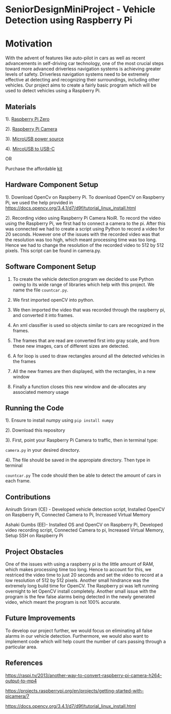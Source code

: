 # SeniorDesignMiniProject - Vehicle Detection using Raspberry Pi

# Motivation
With the advent of features like auto-pilot in cars as well as recent advancements in self-driving car technology, one of the most crucial steps toward more advanced driverless navigation systems is achieving greater levels of safety. Driverless navigation systems need to be extremely effective at detecting and recognizing their surroundings, including other vehicles. Our project aims to create a fairly basic program which will be used to detect vehicles using a Raspberry Pi. 

## Materials

1). [Raspberry Pi Zero](https://www.google.com/aclk?sa=l&ai=DChcSEwihoYK7rMjdAhUJnLMKHUmkBkQYABABGgJxbg&sig=AOD64_1MRwKVqANLd_4U0Q5fyg3-UyDgEw&ctype=5&q=&ved=0ahUKEwiW3fy6rMjdAhVNm-AKHT5mCawQ9aACCDE&adurl=)

2). [Raspberry Pi Camera](https://www.google.com/aclk?sa=l&ai=DChcSEwjlkYbLrMjdAhXFVg0KHRbuBWUYABAEGgJxYg&sig=AOD64_2SDYdBCgdkinCS4KokfkoZclmBbw&ctype=5&q=&ved=0ahUKEwj51YDLrMjdAhUtneAKHfYsA4IQ9aACCDg&adurl=)

3). [MicroUSB power source](https://www.google.com/aclk?sa=l&ai=DChcSEwiZuPXfrMjdAhVMgbMKHcOZBSwYABAEGgJxbg&sig=AOD64_3-79f1w5ECbjEMgNozrPNbRH6uUg&ctype=5&q=&ved=0ahUKEwiZqu_frMjdAhXrdN8KHTKfBeYQ9aACCD4&adurl=) 

4). [MircoUSB to USB-C](https://www.google.com/aclk?sa=l&ai=DChcSEwi00_mCrcjdAhWXiLMKHbZzCaEYABAFGgJxbg&sig=AOD64_3XFmfzVcgdf3B5r5507Uqw77oytw&ctype=5&q=&ved=0ahUKEwjfnfSCrcjdAhXlct8KHVuPAdcQ9aACCD8&adurl=)

OR 

Purchase the affordable [kit](https://www.vilros.com/shop/raspberry-pi-kits/raspberry-pi-zero-w-basic-starter-kit/) 


## Hardware Component Setup

1). Download OpenCv on Raspberry Pi.  To download OpenCV on Raspberry Pi, we used the help provided in https://docs.opencv.org/3.4.1/d7/d9f/tutorial_linux_install.html

2). Recording video using Raspberry Pi Camera NoiR. To record the video using the Raspberry Pi, we first had to connect a camera to the pi. After this was connected we had to create a script using Python to record a video for 20 seconds. However one of the issues with the recorded video was that the resolution was too high, which meant processing time was too long. Hence we had to change the resolution of the recorded video to 512 by 512 pixels. This script can be found in camera.py. 

## Software Component Setup

1) To create the vehicle detection program we decided to use Python owing to its wide range of libraries which help with this project. We name the file ```countcar.py```. 

2) We first imported openCV into python.

3) We then imported the video that was recorded through the raspberry pi, and converted it into frames. 

4) An xml classifier is used so objects similar to cars are recognized in the frames.

5) The frames that are read are converted first into gray scale, and from these new images, cars of different sizes are detected.

6) A for loop is used to draw rectangles around all the detected vehicles in the frames

7) All the new frames are then displayed, with the rectangles, in a new window

8) Finally a function closes this new window and de-allocates any associated memory usage

## Running the Code

1). Ensure to install numpy using ```pip install numpy``` 

2). Download this repository

3). First, point your Raspberry Pi Camera to traffic, then in terminal type: 

```camera.py``` in your desired directory. 

4). The file should be saved in the appropiate directory. Then type in terminal 

```countcar.py``` The code should then be able to detect the amount of cars in each frame. 


## Contributions

Anirudh Sriram (CE) - Developed vehicle detection script, Installed OpenCV on Raspberry Pi, Connected Camera to Pi, Increased Virtual Memory

Ashaki Gumbs (EE)- Installed OS and OpenCV on Raspberry Pi, Developed video recording script, Connected Camera to pi, Increased Virtual Memory, Setup SSH on Raspberry Pi

## Project Obstacles 

One of the issues with using a raspberry pi is the little amount of RAM, which makes processing time too long. Hence to account for this, we restriced the video time to just 20 seconds and set the video to record at a low resolution of 512 by 512 pixels. Another small hindrance was the extremely long build time for OpenCV. The Raspberry pi was left running overnight to let OpenCV install completely. Another small issue with the program is the few false alarms being detected in the newly generated video, which meant the program is not 100% accurate.

## Future Improvements

To develop our project further, we would focus on eliminating all false alarms in our vehicle detection. Furthermore, we would also want to implement code which will help count the number of cars passing through a particular area. 
 
## References


https://raspi.tv/2013/another-way-to-convert-raspberry-pi-camera-h264-output-to-mp4

https://projects.raspberrypi.org/en/projects/getting-started-with-picamera/7

https://docs.opencv.org/3.4.1/d7/d9f/tutorial_linux_install.html
 
